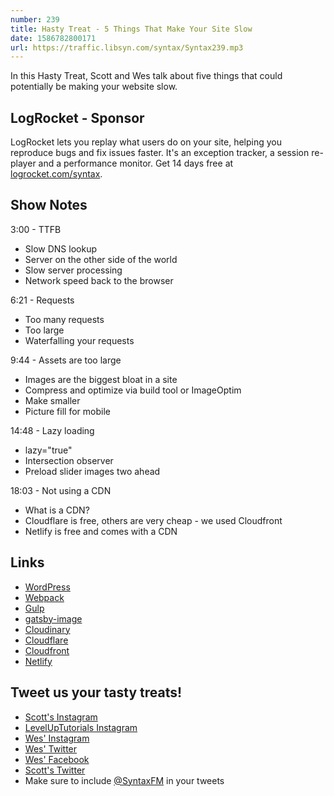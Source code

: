 ```yaml
---
number: 239
title: Hasty Treat - 5 Things That Make Your Site Slow
date: 1586782800171
url: https://traffic.libsyn.com/syntax/Syntax239.mp3
---
```


In this Hasty Treat, Scott and Wes talk about five things that could potentially be making your website slow.

## LogRocket - Sponsor
LogRocket lets you replay what users do on your site, helping you reproduce bugs and fix issues faster. It's an exception tracker, a session re-player and a performance monitor. Get 14 days free at [logrocket.com/syntax](https://logrocket.com/syntax).

## Show Notes

3:00 - TTFB 

* Slow DNS lookup
* Server on the other side of the world
* Slow server processing
* Network speed back to the browser

6:21 - Requests

* Too many requests
* Too large
* Waterfalling your requests

9:44 - Assets are too large

* Images are the biggest bloat in a site
* Compress and optimize via build tool or ImageOptim
* Make smaller
* Picture fill for mobile

14:48 - Lazy loading

* lazy="true"
* Intersection observer
* Preload slider images two ahead

18:03 - Not using a CDN

* What is a CDN?
* Cloudflare is free, others are very cheap - we used Cloudfront
* Netlify is free and comes with a CDN

## Links
* [WordPress](https://wordpress.org/)
* [Webpack](https://webpack.js.org/)
* [Gulp](https://gulpjs.com/)
* [gatsby-image](https://www.gatsbyjs.org/packages/gatsby-image/)
* [Cloudinary](https://cloudinary.com/)
* [Cloudflare](https://www.cloudflare.com/)
* [Cloudfront](https://aws.amazon.com/cloudfront/)
* [Netlify](https://www.netlify.com/)

## Tweet us your tasty treats!
* [Scott's Instagram](https://www.instagram.com/stolinski/)
* [LevelUpTutorials Instagram](https://www.instagram.com/LevelUpTutorials/)
* [Wes' Instagram](https://www.instagram.com/wesbos/)
* [Wes' Twitter](https://twitter.com/wesbos)
* [Wes' Facebook](https://www.facebook.com/wesbos.developer)
* [Scott's Twitter](https://twitter.com/stolinski)
* Make sure to include [@SyntaxFM](https://twitter.com/SyntaxFM) in your tweets